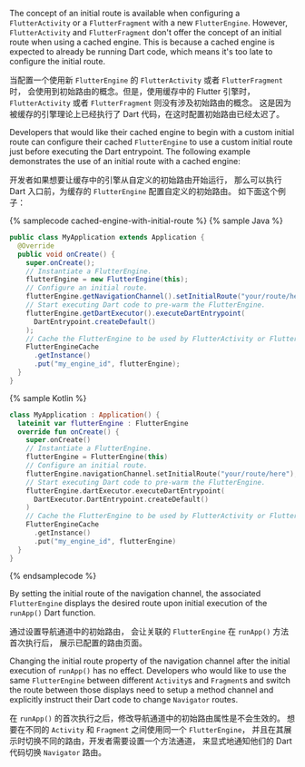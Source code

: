 The concept of an initial route is available when configuring a
`FlutterActivity` or a `FlutterFragment` with a new `FlutterEngine`.
However, `FlutterActivity` and `FlutterFragment` don't offer the
concept of an initial route when using a cached engine.
This is because a cached engine is expected to already be
running Dart code, which means it's too late to configure the
initial route.

当配置一个使用新 `FlutterEngine` 的 `FlutterActivity` 或者 `FlutterFragment` 时，
会使用到初始路由的概念。但是，使用缓存中的 Flutter 引擎时，
`FlutterActivity` 或者 `FlutterFragment` 则没有涉及初始路由的概念。
这是因为被缓存的引擎理论上已经执行了 Dart 代码，在这时配置初始路由已经太迟了。

Developers that would like their cached engine to begin
with a custom initial route can configure their cached
`FlutterEngine` to use a custom initial route just before
executing the Dart entrypoint. The following example
demonstrates the use of an initial route with a cached engine:

开发者如果想要让缓存中的引擎从自定义的初始路由开始运行，
那么可以执行 Dart 入口前，为缓存的 `FlutterEngine` 配置自定义的初始路由。
如下面这个例子：

{% samplecode cached-engine-with-initial-route %}
{% sample Java %}
<?code-excerpt title="MyApplication.java"?>
```java
public class MyApplication extends Application {
  @Override
  public void onCreate() {
    super.onCreate();
    // Instantiate a FlutterEngine.
    flutterEngine = new FlutterEngine(this);
    // Configure an initial route.
    flutterEngine.getNavigationChannel().setInitialRoute("your/route/here");
    // Start executing Dart code to pre-warm the FlutterEngine.
    flutterEngine.getDartExecutor().executeDartEntrypoint(
      DartEntrypoint.createDefault()
    );
    // Cache the FlutterEngine to be used by FlutterActivity or FlutterFragment.
    FlutterEngineCache
      .getInstance()
      .put("my_engine_id", flutterEngine);
  }
}
```
{% sample Kotlin %}
<?code-excerpt title="MyApplication.kt"?>
```kotlin
class MyApplication : Application() {
  lateinit var flutterEngine : FlutterEngine
  override fun onCreate() {
    super.onCreate()
    // Instantiate a FlutterEngine.
    flutterEngine = FlutterEngine(this)
    // Configure an initial route.
    flutterEngine.navigationChannel.setInitialRoute("your/route/here");
    // Start executing Dart code to pre-warm the FlutterEngine.
    flutterEngine.dartExecutor.executeDartEntrypoint(
      DartExecutor.DartEntrypoint.createDefault()
    )
    // Cache the FlutterEngine to be used by FlutterActivity or FlutterFragment.
    FlutterEngineCache
      .getInstance()
      .put("my_engine_id", flutterEngine)
  }
}
```
{% endsamplecode %}

By setting the initial route of the navigation channel, the associated
`FlutterEngine` displays the desired route upon initial execution of the
`runApp()` Dart function.

通过设置导航通道中的初始路由，
会让关联的 `FlutterEngine` 在 `runApp()` 方法首次执行后，
展示已配置的路由页面。

Changing the initial route property of the navigation channel
after the initial execution of `runApp()` has no effect.
Developers who would like to use the same `FlutterEngine`
between different `Activity`s and `Fragment`s and switch
the route between those displays need to setup a method channel and
explicitly instruct their Dart code to change `Navigator` routes.

在 `runApp()` 的首次执行之后，修改导航通道中的初始路由属性是不会生效的。
想要在不同的 `Activity` 和 `Fragment` 之间使用同一个 `FlutterEngine`，
并且在其展示时切换不同的路由，开发者需要设置一个方法通道，
来显式地通知他们的 Dart 代码切换 `Navigator` 路由。

